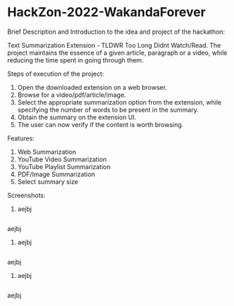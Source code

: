 # HackZon-2022-WakandaForever
Brief Description and Introduction to the idea and project of the hackathon:

Text Summarization Extension - TLDWR Too Long Didnt Watch/Read.
The project maintains the essence of a given article, paragraph or a video, while reducing the time spent in going through them.

Steps of execution of the project:
1. Open the downloaded extension on a web browser.
2. Browse for a video/pdf/article/image.
3. Select the appropriate summarization option from the extension, while specifying the number of words to be present in the summary.
4. Obtain the summary on the extension UI.
5. The user can now verify if the content is worth browsing.

Features:
1. Web Summarization
2. YouTube Video Summarization
3. YouTube Playlist Summarization
4. PDF/Image Summarization
5. Select summary size

Screenshots:
1. aejbj
<img src="">

 aejbj
<img src="">

1. aejbj
<img src="">

 aejbj
<img src="">

1. aejbj
<img src="">

 aejbj
<img src="">
